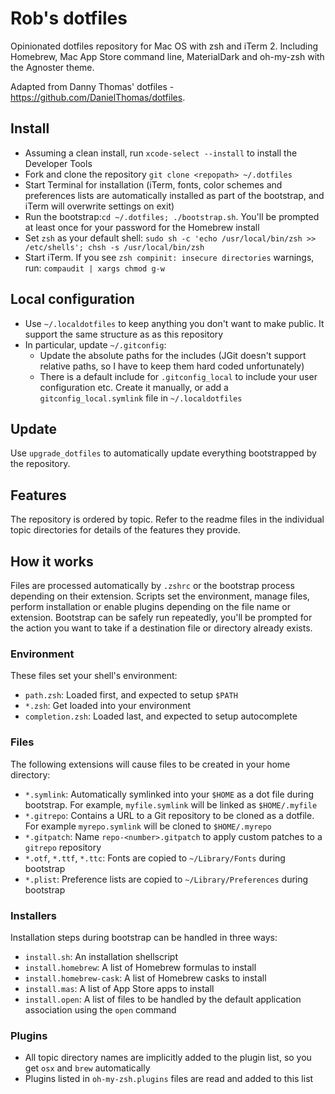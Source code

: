 # Rob's dotfiles #

Opinionated dotfiles repository for Mac OS with zsh and iTerm 2. Including Homebrew, Mac App Store command line, MaterialDark and oh-my-zsh with the Agnoster theme.

Adapted from Danny Thomas' dotfiles - https://github.com/DanielThomas/dotfiles.

## Install ##

- Assuming a clean install, run `xcode-select --install` to install the Developer Tools
- Fork and clone the repository `git clone <repopath> ~/.dotfiles`
- Start Terminal for installation (iTerm, fonts, color schemes and preferences lists are automatically installed as part of the bootstrap, and iTerm will overwrite settings on exit)
- Run the bootstrap:`cd ~/.dotfiles; ./bootstrap.sh`. You'll be prompted at least once for your password for the Homebrew install
- Set `zsh` as your default shell: `sudo sh -c 'echo /usr/local/bin/zsh >> /etc/shells'; chsh -s /usr/local/bin/zsh`
- Start iTerm. If you see `zsh compinit: insecure directories` warnings, run: `compaudit | xargs chmod g-w`

## Local configuration ##

- Use `~/.localdotfiles` to keep anything you don't want to make public. It support the same structure as as this repository
- In particular, update `~/.gitconfig`:
    - Update the absolute paths for the includes (JGit doesn't support relative paths, so I have to keep them hard coded unfortunately)
    - There is a default include for `.gitconfig_local` to include your user configuration etc. Create it manually, or add a `gitconfig_local.symlink` file in `~/.localdotfiles`

## Update ##

Use `upgrade_dotfiles` to automatically update everything bootstrapped by the repository.

## Features ##

The repository is ordered by topic. Refer to the readme files in the individual topic directories for details of the features they provide.

## How it works ##

Files are processed automatically by `.zshrc` or the bootstrap process depending on their extension. Scripts set the environment, manage files, perform installation or enable plugins depending on the file name or extension. Bootstrap can be safely run repeatedly, you'll be prompted for the action you want to take if a destination file or directory already exists.

### Environment ###

These files set your shell's environment:

- `path.zsh`: Loaded first, and expected to setup `$PATH`
- `*.zsh`: Get loaded into your environment
- `completion.zsh`: Loaded last, and expected to setup autocomplete

### Files ###

The following extensions will cause files to be created in your home directory:

- `*.symlink`: Automatically symlinked into your `$HOME` as a dot file during bootstrap. For example, `myfile.symlink` will be linked as `$HOME/.myfile`
- `*.gitrepo`: Contains a URL to a Git repository to be cloned as a dotfile. For example `myrepo.symlink` will be cloned to `$HOME/.myrepo`
- `*.gitpatch`: Name `repo-<number>.gitpatch` to apply custom patches to a `gitrepo` repository
- `*.otf`, `*.ttf`, `*.ttc`: Fonts are copied to `~/Library/Fonts` during bootstrap
- `*.plist`: Preference lists are copied to `~/Library/Preferences` during bootstrap

### Installers ###

Installation steps during bootstrap can be handled in three ways:

- `install.sh`: An installation shellscript
- `install.homebrew`: A list of Homebrew formulas to install
- `install.homebrew-cask`: A list of Homebrew casks to install
- `install.mas`: A list of App Store apps to install
- `install.open`: A list of files to be handled by the default application association using the `open` command

### Plugins ###

- All topic directory names are implicitly added to the plugin list, so you get `osx` and `brew` automatically
- Plugins listed in `oh-my-zsh.plugins` files are read and added to this list
